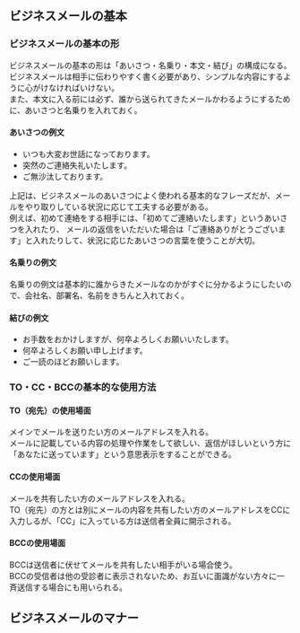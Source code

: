 ## ビジネスメールの基本
### ビジネスメールの基本の形
ビジネスメールの基本の形は「あいさつ・名乗り・本文・結び」の構成になる。<br>
ビジネスメールは相手に伝わりやすく書く必要があり、シンプルな内容にするように心がけなければいけない。<br>
また、本文に入る前には必ず、誰から送られてきたメールかわるようにするために、あいさつと名乗りを入れておく。

#### あいさつの例文
- いつも大変お世話になっております。
- 突然のご連絡失礼いたします。
- ご無沙汰しております。

上記は、ビジネスメールのあいさつによく使われる基本的なフレーズだが、メールをやり取りしている状況に応じて工夫する必要がある。<br>
例えば、初めて連絡をする相手には、「初めてご連絡いたします」というあいさつを入れたり、
メールの返信をいただいた場合は「ご連絡ありがとうございます」と入れたりして、状況に応じたあいさつの言葉を使うことが大切。

#### 名乗りの例文
名乗りの例文は基本的に誰からきたメールなのかがすぐに分かるようにしたいので、会社名、部署名、名前をきちんと入れておく。

#### 結びの例文
- お手数をおかけしますが、何卒よろしくお願いいたします。
- 何卒よろしくお願い申し上げます。
- ご一読のほどお願いします。

### TO・CC・BCCの基本的な使用方法
#### TO（宛先）の使用場面
メインでメールを送りたい方のメールアドレスを入れる。<br>
メールに記載している内容の処理や作業をして欲しい、返信がほしいという方に「あなたに送っています」という意思表示をすることができる。

#### CCの使用場面
メールを共有したい方のメールアドレスを入れる。<br>
TO（宛先）の方とは別にメールの内容を共有したい方のメールアドレスをCCに入力しるが、「CC」に入っている方は送信者全員に開示される。

#### BCCの使用場面
BCCは送信者に伏せてメールを共有したい相手がいる場合使う。<br>
BCCの受信者は他の受診者に表示されないため、お互いに面識がない方々に一斉送信する場合にも用いられる。

## ビジネスメールのマナー

